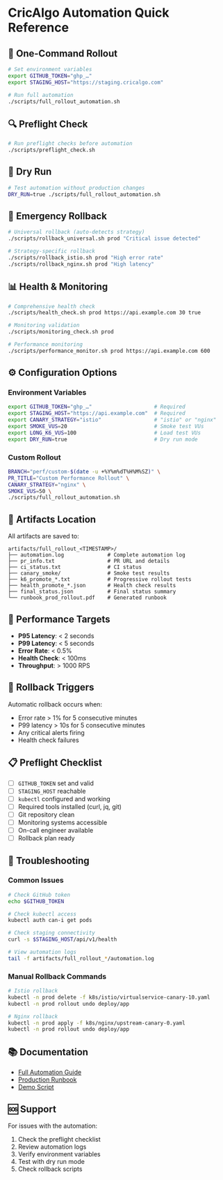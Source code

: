 # CricAlgo Automation Quick Reference

## 🚀 One-Command Rollout

```bash
# Set environment variables
export GITHUB_TOKEN="ghp_…"
export STAGING_HOST="https://staging.cricalgo.com"

# Run full automation
./scripts/full_rollout_automation.sh
```

## 🔍 Preflight Check

```bash
# Run preflight checks before automation
./scripts/preflight_check.sh
```

## 🧪 Dry Run

```bash
# Test automation without production changes
DRY_RUN=true ./scripts/full_rollout_automation.sh
```

## 🚨 Emergency Rollback

```bash
# Universal rollback (auto-detects strategy)
./scripts/rollback_universal.sh prod "Critical issue detected"

# Strategy-specific rollback
./scripts/rollback_istio.sh prod "High error rate"
./scripts/rollback_nginx.sh prod "High latency"
```

## 📊 Health & Monitoring

```bash
# Comprehensive health check
./scripts/health_check.sh prod https://api.example.com 30 true

# Monitoring validation
./scripts/monitoring_check.sh prod

# Performance monitoring
./scripts/performance_monitor.sh prod https://api.example.com 600
```

## ⚙️ Configuration Options

### Environment Variables
```bash
export GITHUB_TOKEN="ghp_…"                    # Required
export STAGING_HOST="https://api.example.com"  # Required
export CANARY_STRATEGY="istio"                 # "istio" or "nginx"
export SMOKE_VUS=20                            # Smoke test VUs
export LONG_K6_VUS=100                         # Load test VUs
export DRY_RUN=true                            # Dry run mode
```

### Custom Rollout
```bash
BRANCH="perf/custom-$(date -u +%Y%m%dT%H%M%SZ)" \
PR_TITLE="Custom Performance Rollout" \
CANARY_STRATEGY="nginx" \
SMOKE_VUS=50 \
./scripts/full_rollout_automation.sh
```

## 📁 Artifacts Location

All artifacts are saved to:
```
artifacts/full_rollout_<TIMESTAMP>/
├── automation.log              # Complete automation log
├── pr_info.txt                 # PR URL and details
├── ci_status.txt               # CI status
├── canary_smoke/               # Smoke test results
├── k6_promote_*.txt            # Progressive rollout tests
├── health_promote_*.json       # Health check results
├── final_status.json           # Final status summary
└── runbook_prod_rollout.pdf    # Generated runbook
```

## 🎯 Performance Targets

- **P95 Latency**: < 2 seconds
- **P99 Latency**: < 5 seconds
- **Error Rate**: < 0.5%
- **Health Check**: < 100ms
- **Throughput**: > 1000 RPS

## 🚨 Rollback Triggers

Automatic rollback occurs when:
- Error rate > 1% for 5 consecutive minutes
- P99 latency > 10s for 5 consecutive minutes
- Any critical alerts firing
- Health check failures

## 📋 Preflight Checklist

- [ ] `GITHUB_TOKEN` set and valid
- [ ] `STAGING_HOST` reachable
- [ ] `kubectl` configured and working
- [ ] Required tools installed (curl, jq, git)
- [ ] Git repository clean
- [ ] Monitoring systems accessible
- [ ] On-call engineer available
- [ ] Rollback plan ready

## 🔧 Troubleshooting

### Common Issues
```bash
# Check GitHub token
echo $GITHUB_TOKEN

# Check kubectl access
kubectl auth can-i get pods

# Check staging connectivity
curl -s $STAGING_HOST/api/v1/health

# View automation logs
tail -f artifacts/full_rollout_*/automation.log
```

### Manual Rollback Commands
```bash
# Istio rollback
kubectl -n prod delete -f k8s/istio/virtualservice-canary-10.yaml
kubectl -n prod rollout undo deploy/app

# Nginx rollback
kubectl -n prod apply -f k8s/nginx/upstream-canary-0.yaml
kubectl -n prod rollout undo deploy/app
```

## 📚 Documentation

- [Full Automation Guide](./AUTOMATION_README.md)
- [Production Runbook](./docs/runbook_prod_rollout.md)
- [Demo Script](./scripts/demo_automation.sh)

## 🆘 Support

For issues with the automation:
1. Check the preflight checklist
2. Review automation logs
3. Verify environment variables
4. Test with dry run mode
5. Check rollback scripts
